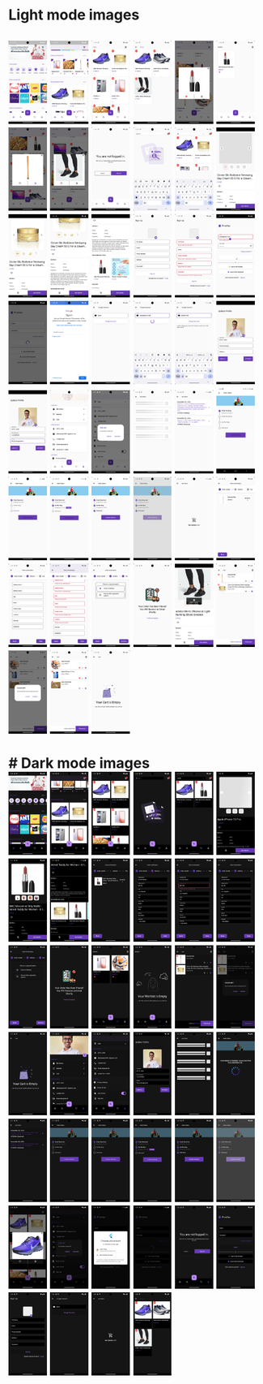 # Light mode images </br> </br> <img src="ProjectSnap/light_theme/1.png" width="15%" alt="Demo of this application" /> <img src="ProjectSnap/light_theme/2.png" width="15%" alt="Demo of this application" /> <img src="ProjectSnap/light_theme/3.png" width="15%" alt="Demo of this application" /> <img src="ProjectSnap/light_theme/3.2.png" width="15%" alt="Demo of this application"> <img src="ProjectSnap/light_theme/4.png" width="15%" alt="Demo of this application" /> <img src="ProjectSnap/light_theme/7.png" width="15%" alt="Demo of this application" /> <img src="ProjectSnap/light_theme/5.png" width="15%" alt="Demo of this application" /> <img src="ProjectSnap/light_theme/6.png" width="15%" alt="Demo of this application" /> <img src="ProjectSnap/light_theme/8.png" width="15%" alt="Demo of this application" /> <img src="ProjectSnap/light_theme/9.png" width="15%" alt="Demo of this application" /> <img src="ProjectSnap/light_theme/10.png" width="15%" alt="Demo of this application" /> <img src="ProjectSnap/light_theme/12.png" width="15%" alt="Demo of this application" /> <img src="ProjectSnap/light_theme/13.png" width="15%" alt="Demo of this application" /> <img src="ProjectSnap/light_theme/14.png" width="15%" alt="Demo of this application" /> <img src="ProjectSnap/light_theme/47.png" width="15%" alt="Product recomendation" /> <img src="ProjectSnap/light_theme/43.png" width="15%" alt="SingUp Form" /> <img src="ProjectSnap/light_theme/45.png" width="15%" alt="SingUp Form error state" /> <img src="ProjectSnap/light_theme/46.png" width="15%" alt="Demo of this application" /> <img src="ProjectSnap/light_theme/15.png" width="15%" alt="Demo of this application" /> <img src="ProjectSnap/light_theme/16.png" width="15%" alt="Demo of this application" /> <img src="ProjectSnap/light_theme/17.png" width="15%" alt="Demo of this application" /> <img src="ProjectSnap/light_theme/18.png" width="15%" alt="Demo of this application" /> <img src="ProjectSnap/light_theme/20.png" width="15%" alt="Reset password" /> <img src="ProjectSnap/light_theme/27.png" width="15%" alt="Demo of this application" /> <img src="ProjectSnap/light_theme/28.png" width="15%" alt="Demo of this application" /> <img src="ProjectSnap/light_theme/30.png" width="15%" alt="Updated profile" /> <img src="ProjectSnap/light_theme/31.png" width="15%" alt="SignOut" /> <img src="ProjectSnap/light_theme/32.png" width="15%" alt="My orders loading" /> <img src="ProjectSnap/light_theme/33.png" width="15%" alt="My orders list" /> <img src="ProjectSnap/light_theme/34.jpg" width="15%" alt="Pending Status" /> <img src="ProjectSnap/light_theme/35.png" width="15%" alt="Confirmed status" /> <img src="ProjectSnap/light_theme/36.png" width="15%" alt="shipped status" /> <img src="ProjectSnap/light_theme/49.png" width="15%" alt="order confirmed" /> <img src="ProjectSnap/light_theme/37.png" width="15%" alt="confirmed my user loading"> <img src="ProjectSnap/light_theme/38.png" width="15%" alt="EmptyOrders" /> <img src="ProjectSnap/light_theme/21.png" width="15%" alt="OrderPlacing first step" /> <img src="ProjectSnap/light_theme/22.png" width="15%" alt="Demo of this application" /> <img src="ProjectSnap/light_theme/23.png" width="15%" alt="Demo of this application" /> <img src="ProjectSnap/light_theme/24.png" width="15%" alt="Demo of this application" /> <img src="ProjectSnap/light_theme/25.png" width="15%" alt="Demo of this application" /> <img src="ProjectSnap/light_theme/44.png" width="15%" alt="Demo of this application" /> <img src="ProjectSnap/light_theme/26.png" width="15%" alt="Demo of this application" /> <img src="ProjectSnap/light_theme/39.png" width="15%" alt="Demo of this application" /> <img src="ProjectSnap/light_theme/41.png" width="15%" alt="Demo of this application" /> <img src="ProjectSnap/light_theme/42.png" width="15%" alt="EmptyCart" /> </br></br> # Dark mode images</br> <img src="ProjectSnap/dark_theme/1.png" width="15%" alt="Demo of this application" /> <img src="ProjectSnap/dark_theme/2.png" width="15%" alt="Demo of this application" /> <img src="ProjectSnap/dark_theme/3.png" width="15%" alt="Demo of this application" /> <img src="ProjectSnap/dark_theme/4.png" width="15%" alt="Demo of this application" /> <img src="ProjectSnap/dark_theme/5.png" width="15%" alt="Demo of this application" /> <img src="ProjectSnap/dark_theme/6.png" width="15%" alt="Demo of this application" /> <img src="ProjectSnap/dark_theme/7.png" width="15%" alt="Demo of this application" /> <img src="ProjectSnap/dark_theme/8.png" width="15%" alt="Demo of this application" /> <img src="ProjectSnap/dark_theme/9.png" width="15%" alt="Demo of this application" /> <img src="ProjectSnap/dark_theme/10.png" width="15%" alt="Demo of this application" /> <img src="ProjectSnap/dark_theme/11.png" width="15%" alt="Demo of this application" /> <img src="ProjectSnap/dark_theme/12.png" width="15%" alt="Demo of this application" /> <img src="ProjectSnap/dark_theme/13.png" width="15%" alt="Demo of this application" /> <img src="ProjectSnap/dark_theme/14.png" width="15%" alt="Demo of this application" /> <img src="ProjectSnap/dark_theme/15.png" width="15%" alt="Demo of this application" /> <img src="ProjectSnap/dark_theme/16.png" width="15%" alt="Demo of this application" /> <img src="ProjectSnap/dark_theme/17.png" width="15%" alt="Demo of this application" /> <img src="ProjectSnap/dark_theme/18.png" width="15%" alt="Demo of this application" /> <img src="ProjectSnap/dark_theme/19.png" width="15%" alt="Demo of this application" /> <img src="ProjectSnap/dark_theme/20.png" width="15%" alt="Demo of this application" /> <img src="ProjectSnap/dark_theme/21.png" width="15%" alt="Demo of this application" /> <img src="ProjectSnap/dark_theme/22.png" width="15%" alt="Demo of this application" /> <img src="ProjectSnap/dark_theme/23.png" width="15%" alt="Demo of this application" /> <img src="ProjectSnap/dark_theme/24.png" width="15%" alt="Demo of this application" /> <img src="ProjectSnap/dark_theme/26.png" width="15%" alt="Demo of this application" /> <img src="ProjectSnap/dark_theme/27.png" width="15%" alt="Demo of this application" /> <img src="ProjectSnap/dark_theme/28.png" width="15%" alt="Demo of this application" /> <img src="ProjectSnap/dark_theme/29.png" width="15%" alt="Demo of this application" /> <img src="ProjectSnap/dark_theme/30.png" width="15%" alt="Demo of this application" /> <img src="ProjectSnap/dark_theme/31.png" width="15%" alt="Demo of this application" /> <img src="ProjectSnap/dark_theme/33.png" width="15%" alt="Demo of this application" /> <img src="ProjectSnap/dark_theme/34.png" width="15%" alt="Demo of this application" /> <img src="ProjectSnap/dark_theme/35.png" width="15%" alt="Demo of this application" /> <img src="ProjectSnap/dark_theme/36.png" width="15%" alt="Demo of this application" /> <img src="ProjectSnap/dark_theme/37.png" width="15%" alt="Demo of this application" /> <img src="ProjectSnap/dark_theme/39.png" width="15%" alt="Demo of this application" /> <img src="ProjectSnap/dark_theme/40.png" width="15%" alt="Registration Form" /> <img src="ProjectSnap/dark_theme/41.png" width="15%" alt="Demo of this application" /> <img src="ProjectSnap/dark_theme/42.png" width="15%" alt="Demo of this application" /> <img src="ProjectSnap/dark_theme/43.png" width="15%" alt="Demo of this application" />